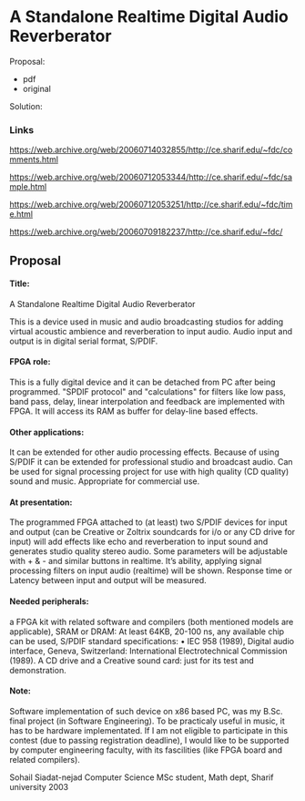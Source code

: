 # A Standalone Realtime Digital Audio Reverberator

Proposal:
* pdf
* original


Solution:

### Links

https://web.archive.org/web/20060714032855/http://ce.sharif.edu/~fdc/comments.html

https://web.archive.org/web/20060712053344/http://ce.sharif.edu/~fdc/sample.html

https://web.archive.org/web/20060712053251/http://ce.sharif.edu/~fdc/time.html

https://web.archive.org/web/20060709182237/http://ce.sharif.edu/~fdc/

## Proposal

#### Title:
A Standalone Realtime Digital Audio Reverberator

This is a device used in music and audio broadcasting studios for adding virtual acoustic ambience and reverberation to input audio. Audio input and output is in digital serial format, S/PDIF.
#### FPGA role:
This is a fully digital device and it can be detached from PC after being programmed. "SPDIF protocol" and "calculations" for filters like low pass, band pass, delay, linear interpolation and feedback are implemented with FPGA. It will access its RAM as buffer for delay-line based effects.
#### Other applications:
It can be extended for other audio processing effects. Because of using S/PDIF it can be extended for professional studio and broadcast audio. Can be used for signal processing project for use with high quality (CD quality) sound and music. Appropriate for commercial use.
#### At presentation:
The programmed FPGA attached to (at least) two S/PDIF devices for input and output (can be Creative or Zoltrix soundcards for i/o or any CD drive for input) will add effects like echo and reverberation to input sound and generates studio quality stereo audio. Some parameters will be adjustable with + & - and similar buttons in realtime. It’s ability, applying signal processing filters on input audio (realtime) will be shown. Response time or Latency between input and output will be measured.

#### Needed peripherals:
a FPGA kit with related software and compilers (both mentioned models are applicable), SRAM or DRAM: At least 64KB, 20-100 ns, any available chip can be used,
S/PDIF standard specifications:
• IEC 958 (1989), Digital audio interface, Geneva, Switzerland: International Electrotechnical Commission (1989).
A CD drive and a Creative sound card: just for its test and demonstration.
#### Note:
Software implementation of such device on x86 based PC, was my B.Sc. final project (in Software Engineering). To be practicaly useful in music, it has to be hardware implementated.
If I am not eligible to participate in this contest (due to passing registration deadline), I would like to be supported by computer engineering faculty, with its fascilities (like FPGA board and related compilers).

Sohail Siadat-nejad
Computer Science MSc student,
Math dept, Sharif university
2003
